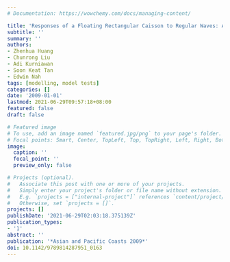 ```yaml
---
# Documentation: https://wowchemy.com/docs/managing-content/

title: 'Responses of a Floating Rectangular Caisson to Regular Waves: A Comparison of Measurements with Time-Domain and Frequency-Domain Simulations'
subtitle: ''
summary: ''
authors:
- Zhenhua Huang
- Chunrong Liu
- Adi Kurniawan
- Soon Keat Tan
- Edwin Nah
tags: [modelling, model tests]
categories: []
date: '2009-01-01'
lastmod: 2021-06-29T09:57:18+08:00
featured: false
draft: false

# Featured image
# To use, add an image named `featured.jpg/png` to your page's folder.
# Focal points: Smart, Center, TopLeft, Top, TopRight, Left, Right, BottomLeft, Bottom, BottomRight.
image:
  caption: ''
  focal_point: ''
  preview_only: false

# Projects (optional).
#   Associate this post with one or more of your projects.
#   Simply enter your project's folder or file name without extension.
#   E.g. `projects = ["internal-project"]` references `content/project/deep-learning/index.md`.
#   Otherwise, set `projects = []`.
projects: []
publishDate: '2021-06-29T02:03:18.375139Z'
publication_types:
- '1'
abstract: ''
publication: '*Asian and Pacific Coasts 2009*'
doi: 10.1142/9789814287951_0163
---
```

